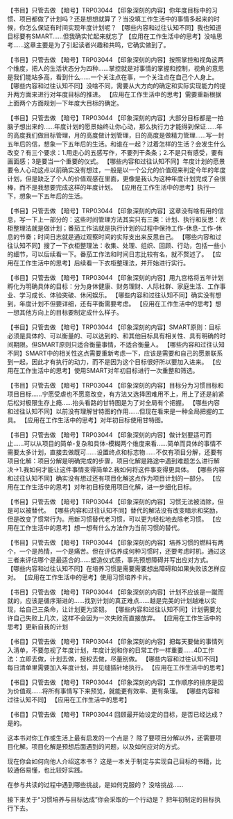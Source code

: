 【书目】只管去做
【暗号】TRP03044
【印象深刻的内容】你年度目标中的习惯、项目都做了计划吗？还是想想就算了？当没填工作生活中的事情多起来的时候，你怎么保证有时间实现年度计划呢？
【哪些内容和过往认知不同】我也知道目标要有SMART……但我确实忙起来就忘了
【应用在工作生活中的思考】没啥思考……这章主要是为了引起读者兴趣和共鸣，它确实做到了。

【书目】只管去做
【暗号】TRP03044
【印象深刻的内容】按照掌控和视角这两个维度，把人的生活状态分为四种……掌控就是对事情的掌握和控制，视角的意思是我们能站多高，看到什么……一个关注点在事，一个关注点在自己个人身上。
【哪些内容和过往认知不同】没啥不同，需要从大方向的确定和实际实现能力的提升两方面来进行对年度目标的推进。
【应用在工作生活中的思考】需要重新根据上面两个方面规划一下年度大目标的确定。

【书目】只管去做
【暗号】TRP03044
【印象深刻的内容】大部分目标都是一拍脑子想出来的……年度计划的愿景始终让你心动，那么执行力才能得到保证……年的高度我们做目标管理，月的高度做计划管理，日的高度是做精力管理……写一封五年后的信，想象一下五年后的生活。和谁在一起？过着怎样的生活？会发生什么改变？有三个要求：1.用走心的五感写作，不要列干条条；2.不是只有感受，要有画面感；3是要当一个重要的仪式。
【哪些内容和过往认知不同】年度计划的愿景要令人心动这点以前确实没有想过，一般是以一个公允的价值观来判定今年的年度计划，但是缺乏了个人的价值观感在里面，更像是我认为这种年度计划完成了会很棒，而不是我想要完成这样的年度计划。
【应用在工作生活中的思考】执行一下，想象一下五年后的生活。

【书目】只管去做
【暗号】TRP03044
【印象深刻的内容】这章没有啥有用的信息，写一下上一部分的：这些时间管理方法其实只有三类：计划、执行和反思：衣柜整理法就是做计划；番茄工作法就是执行计划的过程中保持工作-休息-工作-休息的节奏；时间日志就是通过观察时间的实际支出来反思自己。
【哪些内容和过往认知不同】搜了一下衣柜整理法：收集、处理、组织、回顾、行动，包括一些小的细节，可以后续看一下。番茄工作法和时间日志比较有名，就不赘述了。
【应用在工作生活中的思考】后续看一下衣柜整理法，并开始进行实行。

【书目】只管去做
【暗号】TRP03044
【印象深刻的内容】用九宫格将五年计划孵化为明确具体的目标：分为身体健康、财务理财、人际社群、家庭生活、工作事业、学习成长、体验突破、休闲娱乐。
【哪些内容和过往认知不同】确实没有想到，年度计划不但要详细，还有平衡需要考虑。
【应用在工作生活中的思考】想一想其他方向上的目标要制定成什么样子。

【书目】只管去做
【暗号】TRP03044
【印象深刻的内容】SMART原则：目标必须是具体的、可以衡量的、可以达到的、和其他目标具有相关性、具有明确的时间期限。但SMART原则只适合衡量事情，不适合衡量人。
【哪些内容和过往认知不同】SMART中的相关性这点需要重新考虑一下，应该是需要和自己的愿景联系到一起，因此才有执行的动力，而不是因为这个目标很好所以要加入进来。
【应用在工作生活中的思考】使用SMART对年初目标进行一次重整和筛选。

【书目】只管去做
【暗号】TRP03044
【印象深刻的内容】目标分为习惯目标和项目目标……宁愿受虐也不愿意改变，有方法又选择困难用不上，用上了还是前紧后松对极限生存上瘾……抬头看路的甘特图是为了对全局有个把握。
【哪些内容和过往认知不同】以前没有理解甘特图的作用……但现在看来是一种全局把握的工具。
【应用在工作生活中的思考】对年初目标使用甘特图。

【书目】只管去做
【暗号】TRP03044
【印象深刻的内容】做计划要适可而止……可以从项目的简单-复杂和具体-模糊两个维度来看……简单而具体的事情不需要太多计划，直接去做既可……设置终点和标志物……不仅有项目分解，还要有项目化解：项目分解是明确完成的步骤，项目化解是路途中遇到难题怎么进行解决->1.我如何才能让这件事情变得简单2.我如何将这件事变得更具体。
【哪些内容和过往认知不同】确实没有想过还有项目化解这点作为项目计划的一部分。
【应用在工作生活中的思考】对年初目标使用项目化解，进一步细化目标。

【书目】只管去做
【暗号】TRP03044
【印象深刻的内容】习惯无法被消除，但是可以被替代。
【哪些内容和过往认知不同】替代的解法没有改变暗示和奖励，但是改变了惯常行为。用新习惯替代老习惯，可以更为轻松地去除老习惯。
【应用在工作生活中的思考】想一想有什么方法作为当前习惯的替代。

【书目】只管去做
【暗号】TRP03044
【印象深刻的内容】培养习惯的燃料有两个，一个是热情，一个是痛苦。但在评估养成何种习惯时，还要考虑时机，通过这三者来评估哪个是最适合的……塑造仪式感，事先预想障碍并写出应对方式。
【哪些内容和过往认知不同】在培养习惯是需要需要想出障碍和如果失败该怎样应对。
【应用在工作生活中的思考】使用习惯培养卡片。

【书目】只管去做
【暗号】TRP03044
【印象深刻的内容】计划不应该是一蹴而就的，应该是循序渐进的……找到计划的真正难点……越是完美的计划越难以实现，给自己三条命，让计划更为坚韧。
【哪些内容和过往认知不同】计划需要允许自己失败上几次，这样不会因为一次失败而直接放弃。
【应用在工作生活中的思考】更新自我的计划

【书目】只管去做
【暗号】TRP03044
【印象深刻的内容】把每天要做的事情列入清单，不要忽视了年度计划，年度计划和你的日常工作一样重要……4D工作法：立即去做，计划去做，授权去做，尽量别做。
【哪些内容和过往认知不同】每日清单里需要加入年度计划，并见缝插针地执行。
【应用在工作生活中的思考】

【书目】只管去做
【暗号】TRP03044
【印象深刻的内容】工作顺序的排序是因为价值观……将所有事情写下来预览，就能更有效率、更有条理。
【哪些内容和过往认知不同】
【应用在工作生活中的思考】

【书目】只管去做
【暗号】TRP03044
回顾最开始设定的目标，是否已经达成？
是的。

这本书对你工作或生活上最有启发的一个点是？
除了要项目分解以外，还需要项目化解。项目化解是预想后面遇到的问题，以及如何应对的方式。

现在你会如何向他人介绍这本书？
这是一本关于制定与实现自己目标的书籍，比较通俗易懂，也比较好实践。

在参与共读的过程中遇到哪些挑战，是如何克服的？
没啥挑战……

接下来关于“习惯培养与目标达成”你会采取的一个行动是？
把年初制定的目标执行下去。